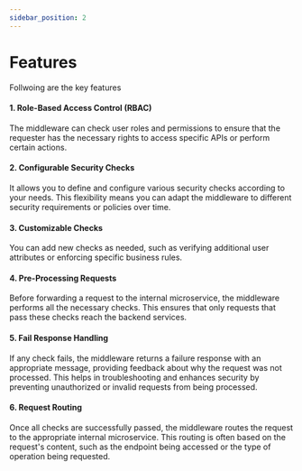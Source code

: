 ```yaml
---
sidebar_position: 2
---
```


# Features

Follwoing are the key features

#### 1. Role-Based Access Control (RBAC)

The middleware can check user roles and permissions to ensure that the requester has the necessary rights to access specific APIs or perform certain actions.

#### 2. Configurable Security Checks

It allows you to define and configure various security checks according to your needs. This flexibility means you can adapt the middleware to different security requirements or policies over time.

#### 3. Customizable Checks

You can add new checks as needed, such as verifying additional user attributes or enforcing specific business rules.

#### 4. Pre-Processing Requests

Before forwarding a request to the internal microservice, the middleware performs all the necessary checks. This ensures that only requests that pass these checks reach the backend services.

#### 5. Fail Response Handling

If any check fails, the middleware returns a failure response with an appropriate message, providing feedback about why the request was not processed. This helps in troubleshooting and enhances security by preventing unauthorized or invalid requests from being processed.

#### 6. Request Routing

Once all checks are successfully passed, the middleware routes the request to the appropriate internal microservice. This routing is often based on the request's content, such as the endpoint being accessed or the type of operation being requested.
